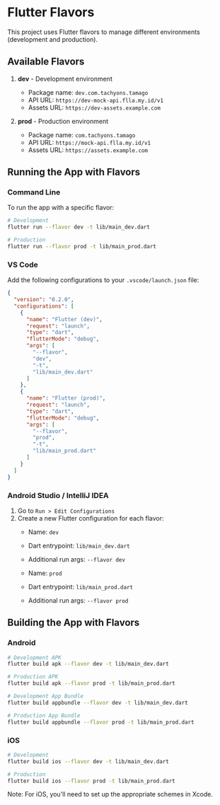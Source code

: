# Flutter Flavors

This project uses Flutter flavors to manage different environments (development and production).

## Available Flavors

1. **dev** - Development environment
   - Package name: `dev.com.tachyons.tamago`
   - API URL: `https://dev-mock-api.flla.my.id/v1`
   - Assets URL: `https://dev-assets.example.com`

2. **prod** - Production environment
   - Package name: `com.tachyons.tamago`
   - API URL: `https://mock-api.flla.my.id/v1`
   - Assets URL: `https://assets.example.com`

## Running the App with Flavors

### Command Line

To run the app with a specific flavor:

```bash
# Development
flutter run --flavor dev -t lib/main_dev.dart

# Production
flutter run --flavor prod -t lib/main_prod.dart
```

### VS Code

Add the following configurations to your `.vscode/launch.json` file:

```json
{
  "version": "0.2.0",
  "configurations": [
    {
      "name": "Flutter (dev)",
      "request": "launch",
      "type": "dart",
      "flutterMode": "debug",
      "args": [
        "--flavor",
        "dev",
        "-t",
        "lib/main_dev.dart"
      ]
    },
    {
      "name": "Flutter (prod)",
      "request": "launch",
      "type": "dart",
      "flutterMode": "debug",
      "args": [
        "--flavor",
        "prod",
        "-t",
        "lib/main_prod.dart"
      ]
    }
  ]
}
```

### Android Studio / IntelliJ IDEA

1. Go to `Run > Edit Configurations`
2. Create a new Flutter configuration for each flavor:
   - Name: `dev`
   - Dart entrypoint: `lib/main_dev.dart`
   - Additional run args: `--flavor dev`

   - Name: `prod`
   - Dart entrypoint: `lib/main_prod.dart`
   - Additional run args: `--flavor prod`

## Building the App with Flavors

### Android

```bash
# Development APK
flutter build apk --flavor dev -t lib/main_dev.dart

# Production APK
flutter build apk --flavor prod -t lib/main_prod.dart

# Development App Bundle
flutter build appbundle --flavor dev -t lib/main_dev.dart

# Production App Bundle
flutter build appbundle --flavor prod -t lib/main_prod.dart
```

### iOS

```bash
# Development
flutter build ios --flavor dev -t lib/main_dev.dart

# Production
flutter build ios --flavor prod -t lib/main_prod.dart
```

Note: For iOS, you'll need to set up the appropriate schemes in Xcode.